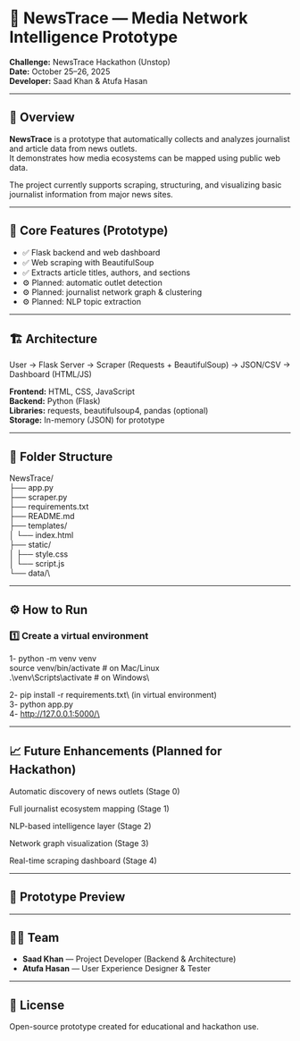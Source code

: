 # 📰 NewsTrace — Media Network Intelligence Prototype

**Challenge:** NewsTrace Hackathon (Unstop)  
**Date:** October 25–26, 2025  
**Developer:** Saad Khan  & Atufa Hasan

---

## 🚀 Overview

**NewsTrace** is a prototype that automatically collects and analyzes journalist and article data from news outlets.  
It demonstrates how media ecosystems can be mapped using public web data.

The project currently supports scraping, structuring, and visualizing basic journalist information from major news sites.

---

## 🧠 Core Features (Prototype)

- ✅ Flask backend and web dashboard  
- ✅ Web scraping with BeautifulSoup  
- ✅ Extracts article titles, authors, and sections   
- ⚙️ Planned: automatic outlet detection  
- ⚙️ Planned: journalist network graph & clustering  
- ⚙️ Planned: NLP topic extraction  

---

## 🏗️ Architecture

User → Flask Server → Scraper (Requests + BeautifulSoup) → JSON/CSV → Dashboard (HTML/JS)


**Frontend:** HTML, CSS, JavaScript  
**Backend:** Python (Flask)  
**Libraries:** requests, beautifulsoup4, pandas (optional)  
**Storage:** In-memory (JSON) for prototype

---

## 🧩 Folder Structure

NewsTrace/ \
├── app.py\
├── scraper.py\
├── requirements.txt\
├── README.md\
├── templates/\
│ └── index.html\
├── static/\
│ ├── style.css\
│ └── script.js\
└── data/\


---

## ⚙️ How to Run

### 1️⃣ Create a virtual environment

 1- python -m venv venv\
        source venv/bin/activate   # on Mac/Linux\
        .\venv\Scripts\activate    # on Windows\

2-  pip install -r requirements.txt\ (in virtual environment)\
3-  python app.py\
4-  http://127.0.0.1:5000/\

---
## 📈 Future Enhancements (Planned for Hackathon)

Automatic discovery of news outlets (Stage 0)

Full journalist ecosystem mapping (Stage 1)

NLP-based intelligence layer (Stage 2)

Network graph visualization (Stage 3)

Real-time scraping dashboard (Stage 4)

---
## 📸 Prototype Preview

---
## 🧑‍💻 Team

- **Saad Khan** — Project Developer (Backend & Architecture)  
- **Atufa Hasan** — User Experience Designer & Tester  

---
## 📜 License

Open-source prototype created for educational and hackathon use.

